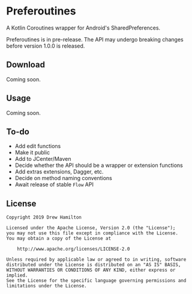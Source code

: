 # Preferoutines
A Kotlin Coroutines wrapper for Android's SharedPreferences.

Preferoutines is in pre-release. The API may undergo breaking changes before version 1.0.0 is released.

## Download
Coming soon.

## Usage
Coming soon.

## To-do
* Add edit functions
* Make it public
* Add to JCenter/Maven
* Decide whether the API should be a wrapper or extension functions
* Add extras extensions, Dagger, etc.
* Decide on method naming conventions
* Await release of stable `Flow` API

## License
```
Copyright 2019 Drew Hamilton

Licensed under the Apache License, Version 2.0 (the "License");
you may not use this file except in compliance with the License.
You may obtain a copy of the License at

    http://www.apache.org/licenses/LICENSE-2.0

Unless required by applicable law or agreed to in writing, software
distributed under the License is distributed on an "AS IS" BASIS,
WITHOUT WARRANTIES OR CONDITIONS OF ANY KIND, either express or implied.
See the License for the specific language governing permissions and
limitations under the License.
```
